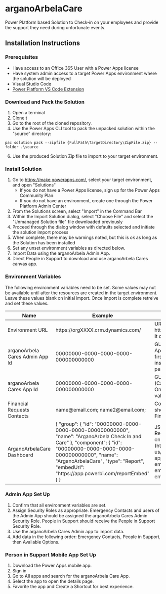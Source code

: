 # arganoArbelaCare
Power Platform based Solution to Check-in on your employees and provide the support they need during unfortunate events.

## Installation Instructions

### Prerequisites
* Have access to an Office 365 User with a Power Apps license
* Have system admin access to a target Power Apps environment where the solution will be deployed
* Visual Studio Code
* <a href = "https://docs.microsoft.com/en-us/powerapps/developer/data-platform/powerapps-cli">Power Platform VS Code Extension</a>

### Download and Pack the Solution
1. Open a terminal
2. Clone t
3. Go to the root of the cloned repository.
4. Use the Power Apps CLI tool to pack the unpacked solution within the "source" directory:

```powershell{15}
pac solution pack --zipfile {FullPath\TargetDirectory\ZipFile.zip} --folder .\source 
```
6. Use the produced Solution Zip file to import to your target environment. 

### Install Solution
1. Go to https://make.powerapps.com/, select your target environment, and open "Solutions"
	* If you do not have a Power Apps license, sign up for the Power Apps Community Plan
	* If you do not have an environment, create one through the Power Platform Admin Center
2. From the Solutions screen, select "Import" in the Command Bar
3. Within the Import Solution dialog, select "Choose File" and select the "Unmanaged Solution file" file downloaded previously
4. Proceed through the dialog window with defaults selected and initiate the solution import process
5. When complete, there may be warnings noted, but this is ok as long as the Solution has been installed
6. Set any unset environment variables as directed below.
7. Import Data using the arganoArbela Admin App.
8. Direct People in Support to download and use arganoArbela Cares canvas app. 

### Environment Variables
The following environment variables need to be set. Some values may not be available until after the resources are created in the target environment. Leave these values blank on initial import. Once import is complete retreive and set these values. 
<table>
    <thead>
        <tr>
            <th>Name</th>
            <th>Example</th>
            <th>Description</th>
        </tr>
    </thead>
    <tbody>
		<tr>
            <td>Environment URL</td>
            <td>https://orgXXXX.crm.dynamics.com/</td>
            <td>URL of the target environment (ex: https://orgXXXX.crm.dynamics.com/). It can be found in the admin center</td>
        </tr>
		<tr>
            <td>arganoArbela Cares Admin App Id</td>
            <td>00000000-0000-0000-0000-000000000000</td>
            <td>GUID of arganoArbela Cares Admin App (Model-Driven). Leave blank for first import. Once the solution is installed, find this value in the details pane.</td>
        </tr>
		<tr>
			<td>arganoArbela Cares App Id</td>
            <td>00000000-0000-0000-0000-000000000000</td>
            <td>GUID of arganoArbela Cares App (Canvas). Leave blank for first import. Once the solution is installed, find this value in the details pane.</td>
		</tr>
        <tr>
            <td>Financial Requests Contacts</td>
            <td>name@email.com; name2@email.com;</td>
            <td>Comma separated list of people who should be notified on creation of Finanical Requests</td>
        </tr>
		 <tr>
            <td>ArganoArbelaCare Dashboard</td>
            <td>
				{
    				"group": {
        				"id": "00000000-0000-0000-0000-000000000000",
        				"name": "ArganoArbela Check In and Care"
    				},
    				"component": {
						"id": "00000000-0000-0000-0000-000000000000",
						"name": "ArganoArbelaCare",
						"type": "Report",
						"embedUrl": "https://app.powerbi.com/reportEmbed"
    				}
				}
			</td>
            <td>JSON representation of Power BI Report and Dashboard. Leave Blank on Import. (https://docs.microsoft.com/en-us/powerapps/maker/model-driven-apps/create-edit-powerbi-embedded-page#create-power-bi-embedded-page-with-an-environment-variable)</td>
        </tr>
    </tbody>
</table>

### Admin App Set Up
1. Confirm that all environment variables are set. 
2. Assign Security Roles as appropriate. Emergency Contacts and users of the Admin App should be assigned the arganoArbela Cares Admin Security Role. People in Support should receive the People in Support Security Role. 
3. Use the arganoArbela Cares Admin app to import data. 
4. Add data in the following order: Emergency Contacts, People in Support, then Available Options. 

### Person in Support Mobile App Set Up
1. Download the Power Apps mobile app.
2. Sign in
3. Go to All apps and search for the arganoArbela Care App.
4. Select the app to open the details page.
5. Favorite the app and Create a Shortcut for best experience.
